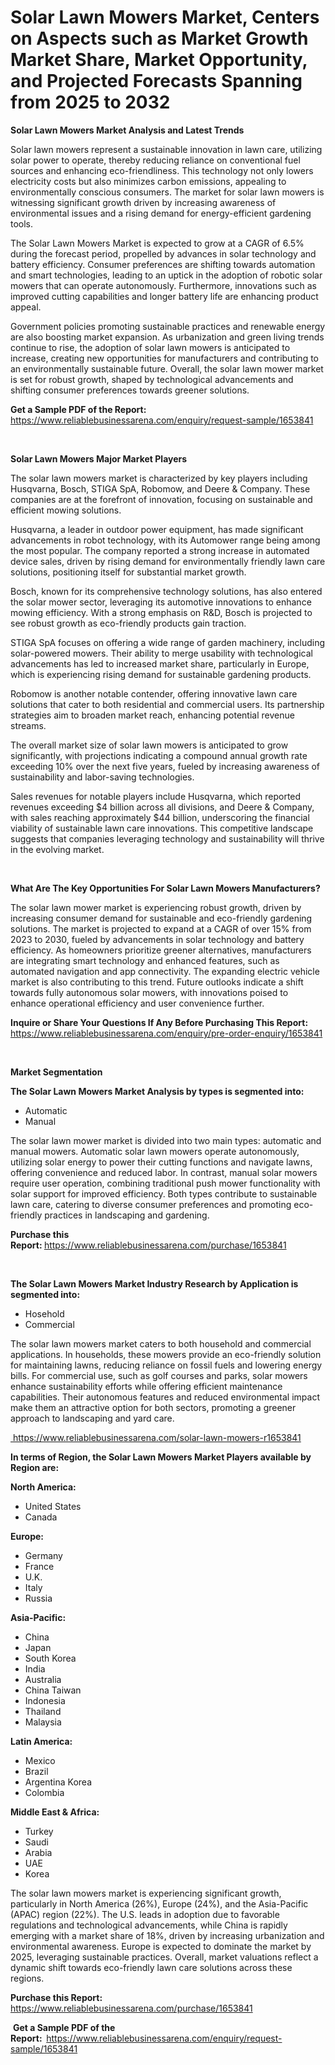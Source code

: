 <p><h1>Solar Lawn Mowers Market, Centers on Aspects such as Market Growth Market Share, Market Opportunity, and Projected Forecasts Spanning from 2025 to 2032</h1></p><p><strong>Solar Lawn Mowers Market Analysis and Latest Trends</strong></p>
<p><p>Solar lawn mowers represent a sustainable innovation in lawn care, utilizing solar power to operate, thereby reducing reliance on conventional fuel sources and enhancing eco-friendliness. This technology not only lowers electricity costs but also minimizes carbon emissions, appealing to environmentally conscious consumers. The market for solar lawn mowers is witnessing significant growth driven by increasing awareness of environmental issues and a rising demand for energy-efficient gardening tools.</p><p>The Solar Lawn Mowers Market is expected to grow at a CAGR of 6.5% during the forecast period, propelled by advances in solar technology and battery efficiency. Consumer preferences are shifting towards automation and smart technologies, leading to an uptick in the adoption of robotic solar mowers that can operate autonomously. Furthermore, innovations such as improved cutting capabilities and longer battery life are enhancing product appeal.</p><p>Government policies promoting sustainable practices and renewable energy are also boosting market expansion. As urbanization and green living trends continue to rise, the adoption of solar lawn mowers is anticipated to increase, creating new opportunities for manufacturers and contributing to an environmentally sustainable future. Overall, the solar lawn mower market is set for robust growth, shaped by technological advancements and shifting consumer preferences towards greener solutions.</p></p>
<p><strong>Get a Sample PDF of the Report:&nbsp;</strong> <a href="https://www.reliablebusinessarena.com/enquiry/request-sample/1653841?utm_campaign=2146&utm_medium=2&utm_source=Github&utm_content=ia&utm_term=18042025&utm_id=solar-lawn-mowers">https://www.reliablebusinessarena.com/enquiry/request-sample/1653841</a></p>
<p>&nbsp;</p>
<p><strong>Solar Lawn Mowers Major Market Players</strong></p>
<p><p>The solar lawn mowers market is characterized by key players including Husqvarna, Bosch, STIGA SpA, Robomow, and Deere & Company. These companies are at the forefront of innovation, focusing on sustainable and efficient mowing solutions. </p><p>Husqvarna, a leader in outdoor power equipment, has made significant advancements in robot technology, with its Automower range being among the most popular. The company reported a strong increase in automated device sales, driven by rising demand for environmentally friendly lawn care solutions, positioning itself for substantial market growth.</p><p>Bosch, known for its comprehensive technology solutions, has also entered the solar mower sector, leveraging its automotive innovations to enhance mowing efficiency. With a strong emphasis on R&D, Bosch is projected to see robust growth as eco-friendly products gain traction.</p><p>STIGA SpA focuses on offering a wide range of garden machinery, including solar-powered mowers. Their ability to merge usability with technological advancements has led to increased market share, particularly in Europe, which is experiencing rising demand for sustainable gardening products.</p><p>Robomow is another notable contender, offering innovative lawn care solutions that cater to both residential and commercial users. Its partnership strategies aim to broaden market reach, enhancing potential revenue streams.</p><p>The overall market size of solar lawn mowers is anticipated to grow significantly, with projections indicating a compound annual growth rate exceeding 10% over the next five years, fueled by increasing awareness of sustainability and labor-saving technologies. </p><p>Sales revenues for notable players include Husqvarna, which reported revenues exceeding $4 billion across all divisions, and Deere & Company, with sales reaching approximately $44 billion, underscoring the financial viability of sustainable lawn care innovations. This competitive landscape suggests that companies leveraging technology and sustainability will thrive in the evolving market.</p></p>
<p>&nbsp;</p>
<p><strong>What Are The Key Opportunities For Solar Lawn Mowers Manufacturers?</strong></p>
<p><p>The solar lawn mower market is experiencing robust growth, driven by increasing consumer demand for sustainable and eco-friendly gardening solutions. The market is projected to expand at a CAGR of over 15% from 2023 to 2030, fueled by advancements in solar technology and battery efficiency. As homeowners prioritize greener alternatives, manufacturers are integrating smart technology and enhanced features, such as automated navigation and app connectivity. The expanding electric vehicle market is also contributing to this trend. Future outlooks indicate a shift towards fully autonomous solar mowers, with innovations poised to enhance operational efficiency and user convenience further.</p></p>
<p><strong>Inquire or Share Your Questions If Any Before Purchasing This Report:</strong> <a href="https://www.reliablebusinessarena.com/enquiry/pre-order-enquiry/1653841?utm_campaign=2146&utm_medium=2&utm_source=Github&utm_content=ia&utm_term=18042025&utm_id=solar-lawn-mowers">https://www.reliablebusinessarena.com/enquiry/pre-order-enquiry/1653841</a></p>
<p>&nbsp;</p>
<p><strong>Market Segmentation</strong></p>
<p><strong>The Solar Lawn Mowers Market Analysis by types is segmented into:</strong></p>
<p><ul><li>Automatic</li><li>Manual</li></ul></p>
<p><p>The solar lawn mower market is divided into two main types: automatic and manual mowers. Automatic solar lawn mowers operate autonomously, utilizing solar energy to power their cutting functions and navigate lawns, offering convenience and reduced labor. In contrast, manual solar mowers require user operation, combining traditional push mower functionality with solar support for improved efficiency. Both types contribute to sustainable lawn care, catering to diverse consumer preferences and promoting eco-friendly practices in landscaping and gardening.</p></p>
<p><strong>Purchase this Report:&nbsp;</strong><a href="https://www.reliablebusinessarena.com/purchase/1653841?utm_campaign=2146&utm_medium=2&utm_source=Github&utm_content=ia&utm_term=18042025&utm_id=solar-lawn-mowers">https://www.reliablebusinessarena.com/purchase/1653841</a></p>
<p>&nbsp;</p>
<p><strong>The Solar Lawn Mowers Market Industry Research by Application is segmented into:</strong></p>
<p><ul><li>Hosehold</li><li>Commercial</li></ul></p>
<p><p>The solar lawn mowers market caters to both household and commercial applications. In households, these mowers provide an eco-friendly solution for maintaining lawns, reducing reliance on fossil fuels and lowering energy bills. For commercial use, such as golf courses and parks, solar mowers enhance sustainability efforts while offering efficient maintenance capabilities. Their autonomous features and reduced environmental impact make them an attractive option for both sectors, promoting a greener approach to landscaping and yard care.</p></p>
<p><a href="https://www.reliablebusinessarena.com/solar-lawn-mowers-r1653841?utm_campaign=2146&utm_medium=2&utm_source=Github&utm_content=ia&utm_term=18042025&utm_id=solar-lawn-mowers">&nbsp;https://www.reliablebusinessarena.com/solar-lawn-mowers-r1653841</a></p>
<p><strong>In terms of Region, the Solar Lawn Mowers Market Players available by Region are:</strong></p>
<p>
    <p> <strong> North America: </strong>
        <ul>
            <li>United States</li>
            <li>Canada</li>
        </ul>
        </p> 
    <p> <strong> Europe: </strong>
        <ul>
            <li>Germany</li>
            <li>France</li>
            <li>U.K.</li>
            <li>Italy</li>
            <li>Russia</li>
        </ul>
        </p> 
    <p> <strong> Asia-Pacific: </strong>
        <ul>
            <li>China</li>
            <li>Japan</li>
            <li>South Korea</li>
            <li>India</li>
            <li>Australia</li>
            <li>China Taiwan</li>
            <li>Indonesia</li>
            <li>Thailand</li>
            <li>Malaysia</li>
        </ul>
        </p> 
    <p> <strong> Latin America: </strong>
        <ul>
            <li>Mexico</li>
            <li>Brazil</li>
            <li>Argentina Korea</li>
            <li>Colombia</li>
        </ul>
        </p> 
    <p> <strong> Middle East & Africa: </strong>
        <ul>
            <li>Turkey</li>
            <li>Saudi</li>
            <li>Arabia</li>
            <li>UAE</li>
            <li>Korea</li>
        </ul>
    </p>
    </p>
<p><p>The solar lawn mowers market is experiencing significant growth, particularly in North America (26%), Europe (24%), and the Asia-Pacific (APAC) region (22%). The U.S. leads in adoption due to favorable regulations and technological advancements, while China is rapidly emerging with a market share of 18%, driven by increasing urbanization and environmental awareness. Europe is expected to dominate the market by 2025, leveraging sustainable practices. Overall, market valuations reflect a dynamic shift towards eco-friendly lawn care solutions across these regions.</p></p>
<p><strong>Purchase this Report: </strong><a href="https://www.reliablebusinessarena.com/purchase/1653841?utm_campaign=2146&utm_medium=2&utm_source=Github&utm_content=ia&utm_term=18042025&utm_id=solar-lawn-mowers">https://www.reliablebusinessarena.com/purchase/1653841</a></p>
<p>&nbsp;<strong>Get a Sample PDF of the Report:&nbsp;&nbsp;</strong><a href="https://www.reliablebusinessarena.com/enquiry/request-sample/1653841?utm_campaign=2146&utm_medium=2&utm_source=Github&utm_content=ia&utm_term=18042025&utm_id=solar-lawn-mowers">https://www.reliablebusinessarena.com/enquiry/request-sample/1653841</a></p>
<p><strong></strong></p>
<p><p></p><p></p><p></p></p>